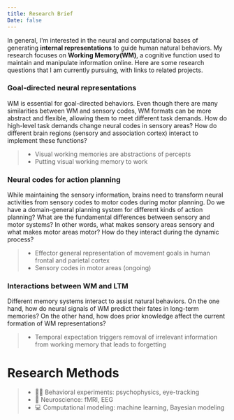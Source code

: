 ```yaml
---
title: Research Brief
Date: false
---
```


In general, I'm interested in the neural and computational bases of generating **internal representations** to guide human natural behaviors. My research focuses on **Working Memory(WM)**, a cognitive function used to maintain and manipulate information online. Here are some research questions that I am currently pursuing, with links to related projects.


### Goal-directed neural representations
WM is essential for goal-directed behaviors. Even though there are many similarities between WM and sensory codes, WM formats can be more abstract and flexible, allowing them to meet different task demands. How do high-level task demands change neural codes in sensory areas? How do different brain regions (sensory and association cortex) interact to implement these functions?


>* Visual working memories are abstractions of percepts
>* Putting visual working memory to work


### Neural codes for action planning
While maintaining the sensory information, brains need to transform neural activities from sensory codes to motor codes during motor planning. Do we have a domain-general planning system for different kinds of action planning? What are the fundamental differences between sensory and motor systems? In other words, what makes sensory areas sensory and what makes motor areas motor? How do they interact during the dynamic process?


>* Effector general representation of movement goals in human frontal and parietal cortex
>* Sensory codes in motor areas (ongoing)


### Interactions between WM and LTM
Different memory systems interact to assist natural behaviors. On the one hand, how do neural signals of WM predict their fates in long-term memories? On the other hand, how does prior knowledge affect the current formation of WM representations?


>* Temporal expectation triggers removal of irrelevant information from working memory that leads to forgetting



# Research Methods
>* 🙋‍♀️ Behavioral experiments: psychophysics, eye-tracking
>* 🧠 Neuroscience: fMRI, EEG
>* 💻 Computational modeling: machine learning, Bayesian modeling


